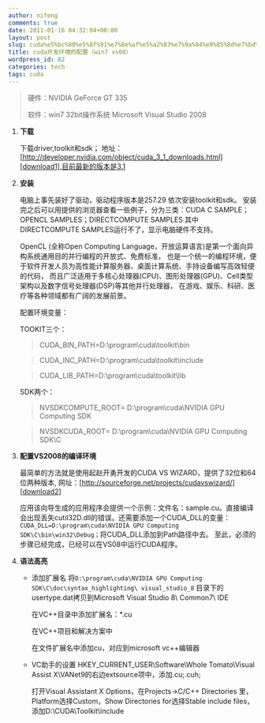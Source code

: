 ```yaml
---
author: nifeng
comments: true
date: 2011-01-16 04:32:04+00:00
layout: post
slug: cuda%e5%bc%80%e5%8f%91%e7%8e%af%e5%a2%83%e7%9a%84%e9%85%8d%e7%bd%ae%ef%bc%88win7-vs08%ef%bc%89
title: cuda开发环境的配置（win7 vs08）
wordpress_id: 82
categories: tech
tags: cuda
---
```


>硬件：NVIDIA GeForce GT 335
>
>软件：win7 32bit操作系统 Microsoft Visual Studio 2008

1.  **下载**

    下载driver,toolkit和sdk；
    地址：[http://developer.nvidia.com/object/cuda_3_1_downloads.html][download1],目前最新的版本是3.1

2.  **安装**

    电脑上事先装好了驱动，驱动程序版本是257.29
    依次安装toolkit和sdk。
    安装完之后可以用提供的浏览器查看一些例子，分为三类：CUDA C SAMPLE；OPENCL SAMPLES；DIRECTCOMPUTE SAMPLES
    其中DIRECTCOMPUTE SAMPLES运行不了，显示电脑硬件不支持。

    OpenCL (全称Open Computing Language，开放运算语言)是第一个面向异构系统通用目的并行编程的开放式、免费标准，
    也是一个统一的编程环境，便于软件开发人员为高性能计算服务器、桌面计算系统、手持设备编写高效轻便的代码，
    而且广泛适用于多核心处理器(CPU)、图形处理器(GPU)、Cell类型架构以及数字信号处理器(DSP)等其他并行处理器，
    在游戏、娱乐、科研、医疗等各种领域都有广阔的发展前景。

    配置环境变量：

    TOOKIT三个：

    >CUDA_BIN_PATH=D:\program\cuda\toolkit\bin

    >CUDA_INC_PATH=D:\program\cuda\toolkit\include

    >CUDA_LIB_PATH=D:\program\cuda\toolkit\lib

    SDK两个：

    >NVSDKCOMPUTE_ROOT= D:\program\cuda\NVIDIA GPU Computing SDK

    > NVSDKCUDA_ROOT= D:\program\cuda\NVIDIA GPU Computing SDK\C

3.  **配置VS2008的编译环境**

    最简单的方法就是使用起赵开勇开发的CUDA VS WIZARD，提供了32位和64位两种版本,
    网址：[http://sourceforge.net/projects/cudavswizard/][download2]

    应用该向导生成的应用程序会提供一个示例：文件名：sample.cu。直接编译会出现丢失cutil32D.dll的错误。还需要添加一个CUDA_DLL的变量：
    `CUDA_DLL=D:\program\cuda\NVIDIA GPU Computing SDK\C\bin\win32\Debug；`将CUDA_DLL添加到Path路径中去。
    至此，必须的步骤已经完成，已经可以在VS08中运行CUDA程序。

4.  **语法高亮**

    *  添加扩展名
        将`D:\program\cuda\NVIDIA GPU Computing SDK\C\doc\syntax_highlighting\ visual_studio_8`
        目录下的usertype.dat拷贝到Microsoft Visual Studio 8\ Common7\ IDE

        在VC++目录中添加扩展名：\*.cu

        在VC++项目和解决方案中

        在文件扩展名中添加cu，对应到microsoft vc++编辑器

    *  VC助手的设置
        HKEY_CURRENT_USER\Software\Whole Tomato\Visual Assist X\VANet9的右边extsource项中，添加.cu;.cuh;

        打开Visual Assistant X Options，在Projects->C/C++ Directories 里，
        Platform选择Custom，Show Directories for选择Stable include files，添加D:\CUDA\Toolkit\include



[download1]:<http://developer.nvidia.com/object/cuda_3_1_downloads.html>
[download2]:<http://sourceforge.net/projects/cudavswizard/>
